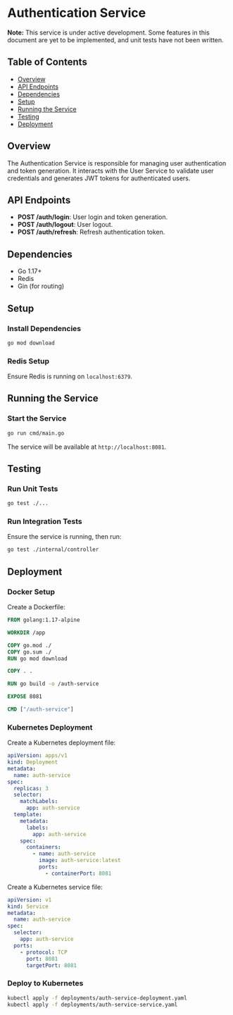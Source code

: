 # Authentication Service

**Note:** This service is under active development. Some features in this document are yet to be implemented, and unit tests have not been written.

## Table of Contents

- [Overview](#overview)
- [API Endpoints](#api-endpoints)
- [Dependencies](#dependencies)
- [Setup](#setup)
- [Running the Service](#running-the-service)
- [Testing](#testing)
- [Deployment](#deployment)

## Overview

The Authentication Service is responsible for managing user authentication and token generation. It interacts with the User Service to validate user credentials and generates JWT tokens for authenticated users.

## API Endpoints

- **POST /auth/login**: User login and token generation.
- **POST /auth/logout**: User logout.
- **POST /auth/refresh**: Refresh authentication token.

## Dependencies

- Go 1.17+
- Redis
- Gin (for routing)

## Setup

### Install Dependencies

```bash
go mod download
```

### Redis Setup

Ensure Redis is running on `localhost:6379`.

## Running the Service

### Start the Service

```bash
go run cmd/main.go
```

The service will be available at `http://localhost:8081`.

## Testing

### Run Unit Tests

```bash
go test ./...
```

### Run Integration Tests

Ensure the service is running, then run:

```bash
go test ./internal/controller
```

## Deployment

### Docker Setup

Create a Dockerfile:

```dockerfile
FROM golang:1.17-alpine

WORKDIR /app

COPY go.mod ./
COPY go.sum ./
RUN go mod download

COPY . .

RUN go build -o /auth-service

EXPOSE 8081

CMD ["/auth-service"]
```

### Kubernetes Deployment

Create a Kubernetes deployment file:

```yaml
apiVersion: apps/v1
kind: Deployment
metadata:
  name: auth-service
spec:
  replicas: 3
  selector:
    matchLabels:
      app: auth-service
  template:
    metadata:
      labels:
        app: auth-service
    spec:
      containers:
        - name: auth-service
          image: auth-service:latest
          ports:
            - containerPort: 8081
```

Create a Kubernetes service file:

```yaml
apiVersion: v1
kind: Service
metadata:
  name: auth-service
spec:
  selector:
    app: auth-service
  ports:
    - protocol: TCP
      port: 8081
      targetPort: 8081
```

### Deploy to Kubernetes

```bash
kubectl apply -f deployments/auth-service-deployment.yaml
kubectl apply -f deployments/auth-service-service.yaml
```
